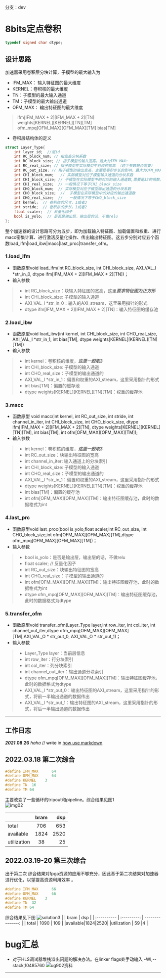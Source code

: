 分支：dev

# 8bits定点卷积
```c++
typedef signed char dtype;
```
## 设计思路
加速器采用卷积层分块计算，子模型的最大输入为<br>
- IFM_MAX： 输入特征图的最大维度<br>
- KERNEL：卷积核的最大维度<br>
- TN：子模型的最大输入通道<br>
- TM：子模型的最大输出通道<br>
- OFM_MAX： 输出特征图的最大维度<br>
> ifm[IFM_MAX + 2][IFM_MAX + 2][TN]<br>
> weights[KERNEL][KERNEL][TN][TM]<br>
> ofm_mpq[OFM_MAX][OFM_MAX][TM]    bias[TM] <br>
- 卷积层结构体的定义<br>
```c++
struct Layer_Type{
	int layer_id;  //层id
	int RC_block_num; // 指宽高分块系数
	int RC_block_size; // 指子模型的输入宽高，最大为IFM_MAX: 
	int RC_real_size; // 指子模型在实际模型中对应的宽高 （这个参数是否需要）
	int RC_out_size; // 指子模型的输出宽高，主要受卷积步长的影响，最大为OFM_MAX： [计算方式参考](https://blog.csdn.net/FiveStarsGeneral/article/details/103306573)
	int CHI_block_num;   // 实际模型对应子模型输入通道的分块系数
	int CHI_block_size; // 子模型在实际模型中的对应的输入通道数,需要是32的倍数，因为在macc里面将输入通道按照32进行展开计算
	int CHI_real_size;  // 一般情况下等于CHI_block_size
	int CHO_block_num;  // 实际模型对应子模型输出通道的分块系数
	int CHO_block_size;  //  子模型在实际模型中的对应的输出通道数
	int CHO_real_size;  //   一般情况下等于CHO_block_size
	int kernel;  // 卷积核的尺寸，1或者3
	int stride;  // 卷积核的步长，1或者2
	float scaler;  // 反量化因子
	bool is_yolo;  // 是否是输出层，输出层的话，不做relu
};
```
整个加速器的设计思路可分为五步，即为加载输入特征图、加载偏置和权重、进行macc密集计算、进行激活反量化操作、传出输出特征图。这五步分别对应五个函数load_ifm|load_ibw|macc|last_proc|transfer_ofm。<br>


### 1.load_ifm
- 函数原型void load_ifm(int RC_block_size, int CHI_block_size, AXI_VAL_I *str_in_0, dtype ifm[IFM_MAX + 2][IFM_MAX + 2][TN])；<br>
- 输入参数<br>
> - int RC_block_size：块输入特征图的宽高，这里***要求特征图为正方形***<br>
> - int CHI_block_size: 子模型的输入通道<br>
> - AXI_VAL_I *str_in_0：输入的AXI_stream，这里采用指针的形式<br>
> - dtype ifm[IFM_MAX + 2][IFM_MAX + 2][TN]：输入特征图的缓存池<br>

### 2.load_ibw
- 函数原型void load_ibw(int kernel, int CHI_block_size, int CHO_real_size, AXI_VAL_I *str_in_1, int bias[TM], dtype weights[KERNEL][KERNEL][TN][TM])<br>
- 输入参数<br>
> - int kernel：卷积核的维度，***这里一般取3***<br>
> - int CHI_block_size: 子模型的输入通道<br>
> - int CHO_real_size：子模型的输出通道的<br>
> - AXI_VAL_I *str_in_1：偏置和权重的AXI_stream，这里采用指针的形式<br>
> - int bias[TM]：偏置的缓存池<br>
> - dtype weights[KERNEL][KERNEL][TN][TM]：权重的缓存池<br>

### 3.macc
- 函数原型 void macc(int kernel, int RC_out_size,  int stride,  int channel_in_iter, int CHI_block_size,  int CHO_block_size,  dtype ifm[IFM_MAX + 2][IFM_MAX + 2][TN], dtype weights[KERNEL][KERNEL][TN][TM], int bias[TM], int ofm[OFM_MAX][OFM_MAX][TM]);<br>
- 输入参数<br>
> - int kernel：卷积核的维度，***这里一般取3***<br>
> - int RC_out_size：块输出特征图的宽高<br>
> - int channel_in_iter: 输入通道上的分块索引<br>
> - int CHI_block_size: 子模型的输入通道<br>
> - int CHO_real_size：子模型的输出通道的<br>
> - AXI_VAL_I *str_in_1：偏置和权重的AXI_stream，这里采用指针的形式<br>
> - dtype weights[KERNEL][KERNEL][TN][TM]：权重的缓存池<br>
> - int bias[TM]：偏置的缓存池<br>
> - int ofm[OFM_MAX][OFM_MAX][TM]：输出特征图缓存池，此时的数据格式为int<br>

### 4.last_prc
- 函数原型void last_proc(bool is_yolo,float scaler,int RC_out_size,  int CHO_block_size,int ofm[OFM_MAX][OFM_MAX][TM],dtype ofm_mpq[OFM_MAX][OFM_MAX][TM])；<br>
- 输入参数<br>
> - bool is_yolo：是否是输出层，输出层的话，不做relu<br>
> - float scaler;  // 反量化因子<br>
> - int RC_out_size：块输出特征图的宽高<br>
> - int CHO_real_size：子模型的输出通道的<br>
> - int ofm[OFM_MAX][OFM_MAX][TM]：输出特征图缓存池，此时的数据格式为int<br>
> - dtype ofm_mpq[OFM_MAX][OFM_MAX][TM]：输出特征图缓存池，此时的数据格式为dtype<br>

### 5.transfer_ofm
- 函数原型void transfer_ofm(Layer_Type layer,int row_iter, int col_iter, int channel_out_iter,dtype ofm_mpq[OFM_MAX][OFM_MAX][TM],AXI_VAL_O * str_out_0, AXI_VAL_O * str_out_1)；<br>
- 输入参数<br>
> - Layer_Type layer：当前层信息<br>
> - int row_iter：行分块索引<br>
> - int col_iter：列分块索引<br>
> - int channel_out_iter：输出通道分块索引<br>
> - dtype ofm_mpq[OFM_MAX][OFM_MAX][TM]：输出特征图缓存池，此时的数据格式为dtype<br>
> - AXI_VAL_I *str_out_0：输出特征图的AXI_stream，这里采用指针的形式，将前一半输出通道的数据传出<br>
> - AXI_VAL_I *str_out_1：输出特征图的AXI_stream，这里采用指针的形式，将后一半输出通道的数据传出<br>

*** 

##  工作日志
***2021***.**08**.__26__ _haha_ // ~~write~~ in [how use markdown](https://www.youtube.com/watch?v=EigxHkpqJdA "需要用到翻墙软件") 
## 2022.03.18  第二次综合
```c++
#define IFM_MAX      64
#define OFM_MAX      64
#define KERNEL    3
#define TN  16
#define TM 64
```
主要改变了一些循环的tripout和pipeline。综合结果见图1<br>
![img02](https://github.com/BintaoWang/conv_int8_v2/blob/master/result/64-64-16-64sulotion2.jpg "第二次综合结果")

 |     |    bram  |      dsp    |
 | :----------   |  :---------:  | ---------------: |
 |   total  |  706       |  653  |
 |available|1824|2520|
 |utilization   |  38      |25       | 

## 2022.03.19-20 第三次综合
出于第二次 综合结果对fpga资源的应用不够充分，因此基于第二次结果对加速器进行优化，以望提高资源利用效率 。
```c++
#define IFM_MAX      66
#define OFM_MAX      66
#define KERNEL    3
#define TN  32
#define TM 64
```
综合结果见下图
![solution3](https://github.com/BintaoWang/conv_int8_v2/blob/dev/result/66-66-32-64sulotion3.jpg "综合结果")
 |     |    bram  |      dsp    |
 | :----------   |  :---------:  | ---------------: |
 |   total  |  1090       |  109  |
 |available|1824|2520|
 |utilization   |  59      |4       | 
# bug汇总
- 对于HLS调试器堆栈溢出问题的解决办法。在linker flags处手动输入
-Wl,--stack,10485760 ![ug902资料](https://github.com/BintaoWang/conv_int8_v2/blob/dev/result/hl%E5%A0%86%E6%A0%88%E6%BA%A2%E5%87%BA%E8%A7%A3%E5%86%B3%E5%8A%9E%E6%B3%95.png)


*** 
